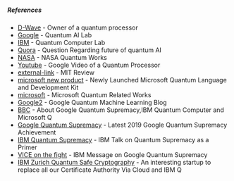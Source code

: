 ##### References
     
* [D-Wave](https://www.dwavesys.com/quantum-computing) - Owner of a quantum processor
* [Google](https://research.google.com/pubs/QuantumAI.html) - Quantum AI Lab
* [IBM](http://research.ibm.com/ibm-q/) - Quantum Computer Lab
* [Quora](https://www.quora.com/Is-quantum-computing-the-future-of-AI) - Question Regarding future of quantum AI
* [NASA](https://ti.arc.nasa.gov/tech/dash/physics/quail/) - NASA Quantum Works
* [Youtube](https://www.youtube.com/watch?v=CMdHDHEuOUE) - Google Video of a Quantum Processor
* [external-link](http://www.huffingtonpost.com/2013/07/29/quantum-computers-ai-artificial-intelligence-studies_n_3664011.html) - MIT Review
* [microsoft new product](https://www.microsoft.com/en-us/quantum) - Newly Launched Microsoft Quantum Language and Development Kit
* [microsoft](https://www.microsoft.com/en-us/research/project/language-integrated-quantum-operations-liqui/) - Microsoft Quantum Related Works
* [Google2](https://research.googleblog.com/2009/12/machine-learning-with-quantum.html) - Google Quantum Machine Learning Blog
* [BBC](http://www.bbc.co.uk/programmes/p052800h) - About Google Quantum Supremacy,IBM Quantum Computer and Microsoft Q
* [Google Quantum Supremacy](https://www.youtube.com/watch?v=-ZNEzzDcllU) - Latest 2019 Google Quantum Supremacy Achievement
* [IBM Quantum Supremacy](https://www.ibm.com/blogs/research/2019/10/on-quantum-supremacy/) - IBM Talk on Quantum Supremacy as a Primer
* [VICE on the fight](https://www.vice.com/en_in/article/vb5jxd/why-ibm-thinks-google-hasnt-achieved-quantum-supremacy) - IBM Message on Google Quantum Supremacy
* [IBM Zurich Quantum Safe Cryptography](https://www.zurich.ibm.com/securityprivacy/quantumsafecryptography.html) - An interesting startup to replace all our Certificate Authority Via Cloud and IBM Q
